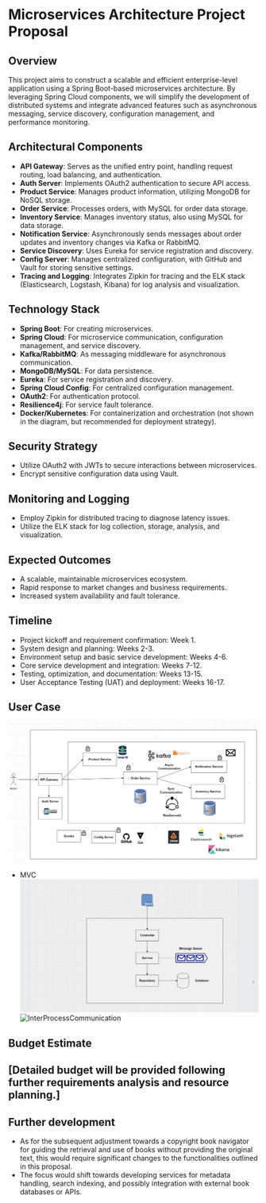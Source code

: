 # Microservices Architecture Project Proposal

## Overview

This project aims to construct a scalable and efficient enterprise-level application using a Spring Boot-based microservices architecture. By leveraging Spring Cloud components, we will simplify the development of distributed systems and integrate advanced features such as asynchronous messaging, service discovery, configuration management, and performance monitoring.

## Architectural Components

- **API Gateway**: Serves as the unified entry point, handling request routing, load balancing, and authentication.
- **Auth Server**: Implements OAuth2 authentication to secure API access.
- **Product Service**: Manages product information, utilizing MongoDB for NoSQL storage.
- **Order Service**: Processes orders, with MySQL for order data storage.
- **Inventory Service**: Manages inventory status, also using MySQL for data storage.
- **Notification Service**: Asynchronously sends messages about order updates and inventory changes via Kafka or RabbitMQ.
- **Service Discovery**: Uses Eureka for service registration and discovery.
- **Config Server**: Manages centralized configuration, with GitHub and Vault for storing sensitive settings.
- **Tracing and Logging**: Integrates Zipkin for tracing and the ELK stack (Elasticsearch, Logstash, Kibana) for log analysis and visualization.

## Technology Stack

- **Spring Boot**: For creating microservices.
- **Spring Cloud**: For microservice communication, configuration management, and service discovery.
- **Kafka/RabbitMQ**: As messaging middleware for asynchronous communication.
- **MongoDB/MySQL**: For data persistence.
- **Eureka**: For service registration and discovery.
- **Spring Cloud Config**: For centralized configuration management.
- **OAuth2**: For authentication protocol.
- **Resilience4j**: For service fault tolerance.
- **Docker/Kubernetes**: For containerization and orchestration (not shown in the diagram, but recommended for deployment strategy).

## Security Strategy

- Utilize OAuth2 with JWTs to secure interactions between microservices.
- Encrypt sensitive configuration data using Vault.

## Monitoring and Logging

- Employ Zipkin for distributed tracing to diagnose latency issues.
- Utilize the ELK stack for log collection, storage, analysis, and visualization.

## Expected Outcomes

- A scalable, maintainable microservices ecosystem.
- Rapid response to market changes and business requirements.
- Increased system availability and fault tolerance.

## Timeline

- Project kickoff and requirement confirmation: Week 1.
- System design and planning: Weeks 2-3.
- Environment setup and basic service development: Weeks 4-6.
- Core service development and integration: Weeks 7-12.
- Testing, optimization, and documentation: Weeks 13-15.
- User Acceptance Testing (UAT) and deployment: Weeks 16-17.

## User Case 
![Microservices Architecture Diagram](images/user-case-java-microservices.png)
- MVC
![MVC](images/MVC.png)
![InterProcessCommunication](https://github.com/lisiCAO/Copyright-Book-Navigator/assets/137085653/33fc0963-f5ec-4775-8040-ee747c90a7d4)



## Budget Estimate

[Detailed budget will be provided following further requirements analysis and resource planning.]
---

## Further development
- As for the subsequent adjustment towards a copyright book navigator for guiding the retrieval and use of books without providing the original text, this would require significant changes to the functionalities outlined in this proposal. 
- The focus would shift towards developing services for metadata handling, search indexing, and possibly integration with external book databases or APIs.

